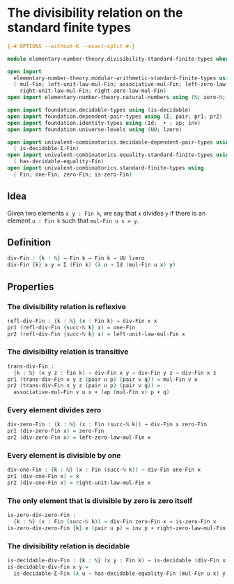 # The divisibility relation on the standard finite types

```agda
{-# OPTIONS --without-K --exact-split #-}

module elementary-number-theory.divisibility-standard-finite-types where

open import
  elementary-number-theory.modular-arithmetic-standard-finite-types using
  ( mul-Fin; left-unit-law-mul-Fin; associative-mul-Fin; left-zero-law-mul-Fin;
    right-unit-law-mul-Fin; right-zero-law-mul-Fin)
open import elementary-number-theory.natural-numbers using (ℕ; zero-ℕ; succ-ℕ)

open import foundation.decidable-types using (is-decidable)
open import foundation.dependent-pair-types using (Σ; pair; pr1; pr2)
open import foundation.identity-types using (Id; _∙_; ap; inv)
open import foundation.universe-levels using (UU; lzero)

open import univalent-combinatorics.decidable-dependent-pair-types using
  ( is-decidable-Σ-Fin)
open import univalent-combinatorics.equality-standard-finite-types using
  ( has-decidable-equality-Fin)
open import univalent-combinatorics.standard-finite-types using
  ( Fin; one-Fin; zero-Fin; is-zero-Fin)
```

## Idea

Given two elements `x y : Fin k`, we say that `x` divides `y` if there is an element `u : Fin k` such that `mul-Fin u x = y`.

## Definition

```agda
div-Fin : {k : ℕ} → Fin k → Fin k → UU lzero
div-Fin {k} x y = Σ (Fin k) (λ u → Id (mul-Fin u x) y)
```

## Properties

### The divisibility relation is reflexive

```agda
refl-div-Fin : {k : ℕ} (x : Fin k) → div-Fin x x
pr1 (refl-div-Fin {succ-ℕ k} x) = one-Fin
pr2 (refl-div-Fin {succ-ℕ k} x) = left-unit-law-mul-Fin x
```

### The divisibility relation is transitive

```agda
trans-div-Fin :
  {k : ℕ} (x y z : Fin k) → div-Fin x y → div-Fin y z → div-Fin x z
pr1 (trans-div-Fin x y z (pair u p) (pair v q)) = mul-Fin v u
pr2 (trans-div-Fin x y z (pair u p) (pair v q)) =
  associative-mul-Fin v u x ∙ (ap (mul-Fin v) p ∙ q)
```

### Every element divides zero

```agda
div-zero-Fin : {k : ℕ} (x : Fin (succ-ℕ k)) → div-Fin x zero-Fin
pr1 (div-zero-Fin x) = zero-Fin
pr2 (div-zero-Fin x) = left-zero-law-mul-Fin x
```

### Every element is divisible by one

```agda
div-one-Fin : {k : ℕ} (x : Fin (succ-ℕ k)) → div-Fin one-Fin x
pr1 (div-one-Fin x) = x
pr2 (div-one-Fin x) = right-unit-law-mul-Fin x
```

### The only element that is divisible by zero is zero itself

```agda
is-zero-div-zero-Fin :
  {k : ℕ} (x : Fin (succ-ℕ k)) → div-Fin zero-Fin x → is-zero-Fin x
is-zero-div-zero-Fin {k} x (pair u p) = inv p ∙ right-zero-law-mul-Fin u
```

### The divisibility relation is decidable

```agda
is-decidable-div-Fin : {k : ℕ} (x y : Fin k) → is-decidable (div-Fin x y)
is-decidable-div-Fin x y =
  is-decidable-Σ-Fin (λ u → has-decidable-equality-Fin (mul-Fin u x) y)
```
